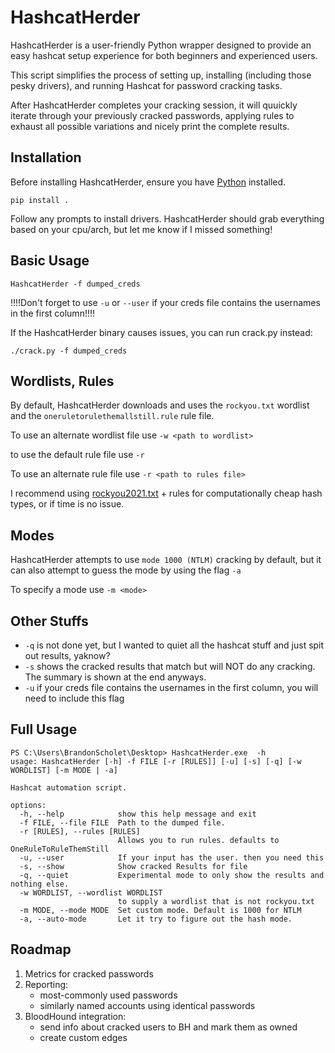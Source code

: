 # HashcatHerder

HashcatHerder is a user-friendly Python wrapper designed to provide an easy hashcat setup experience for both beginners and experienced users.

This script simplifies the process of setting up, installing (including those pesky drivers), and running Hashcat for password cracking tasks. 

After HashcatHerder completes your cracking session, it will quuickly iterate through your previously cracked passwords, applying rules to exhaust all possible variations and nicely print the complete results.

## Installation

Before installing HashcatHerder, ensure you have [Python](https://www.python.org/downloads/) installed.

```pip install .```

Follow any prompts to install drivers. HashcatHerder should grab everything based on your cpu/arch, but let me know if I missed something!

## Basic Usage

```HashcatHerder -f dumped_creds ```

!!!!Don't forget to use `-u` or `--user` if your creds file contains the usernames in the first column!!!!

If the HashcatHerder binary causes issues, you can run crack.py instead:

```./crack.py -f dumped_creds ```

## Wordlists, Rules

By default, HashcatHerder downloads and uses the `rockyou.txt` wordlist and the `oneruletorulethemallstill.rule` rule file.

To use an alternate wordlist file use `-w <path to wordlist>`

to use the default rule file use `-r`

To use an alternate rule file use `-r <path to rules file>`

I recommend using [rockyou2021.txt](https://github.com/ohmybahgosh/RockYou2021.txt) + rules for computationally cheap hash types, or if time is no issue.

## Modes

HashcatHerder attempts to use `mode 1000 (NTLM)` cracking by default, but it can also attempt to guess the mode by using the flag `-a`

To specify a mode use `-m <mode>`

## Other Stuffs

- `-q` is not done yet, but I wanted to quiet all the hashcat stuff and just spit out results, yaknow?
- `-s` shows the cracked results that match but will NOT do any cracking. The summary is shown at the end anyways.
- `-u` if your creds file contains the usernames in the first column, you will need to include this flag

## Full Usage
```
PS C:\Users\BrandonScholet\Desktop> HashcatHerder.exe  -h
usage: HashcatHerder [-h] -f FILE [-r [RULES]] [-u] [-s] [-q] [-w WORDLIST] [-m MODE | -a]

Hashcat automation script.

options:
  -h, --help            show this help message and exit
  -f FILE, --file FILE  Path to the dumped file.
  -r [RULES], --rules [RULES]
                        Allows you to run rules. defaults to OneRuleToRuleThemStill
  -u, --user            If your input has the user. then you need this
  -s, --show            Show cracked Results for file
  -q, --quiet           Experimental mode to only show the results and nothing else.
  -w WORDLIST, --wordlist WORDLIST
                        to supply a wordlist that is not rockyou.txt
  -m MODE, --mode MODE  Set custom mode. Default is 1000 for NTLM
  -a, --auto-mode       Let it try to figure out the hash mode.
```  

## Roadmap
1. Metrics for cracked passwords
2. Reporting: 
    - most-commonly used passwords
    - similarly named accounts using identical passwords
3. BloodHound integration:
    - send info about cracked users to BH and mark them as owned
    - create custom edges
